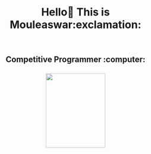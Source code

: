 <h1 align="center"> Hello👋 This is Mouleaswar:exclamation: <br></br>
<h2 align="center"> Competitive Programmer :computer:<br></br>
<img width="160" height="200" src="![about-me-](https://user-images.githubusercontent.com/74062509/116657886-c9cc2380-a9ac-11eb-8c91-48218e6e1869.png)"/>
</h2>
